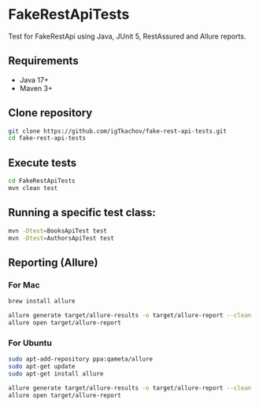 # FakeRestApiTests

Test for FakeRestApi using Java, JUnit 5, RestAssured and Allure reports.

## Requirements

- Java 17+
- Maven 3+

## Clone repository

```bash
git clone https://github.com/igTkachov/fake-rest-api-tests.git
cd fake-rest-api-tests
```
## Execute tests

```bash
cd FakeRestApiTests
mvn clean test
```

## Running a specific test class:
```bash
mvn -Dtest=BooksApiTest test
mvn -Dtest=AuthorsApiTest test
```

## Reporting (Allure) 
### For Mac
```bash
brew install allure

allure generate target/allure-results -o target/allure-report --clean
allure open target/allure-report
```
### For Ubuntu
```bash
sudo apt-add-repository ppa:qameta/allure
sudo apt-get update
sudo apt-get install allure

allure generate target/allure-results -o target/allure-report --clean
allure open target/allure-report
```
